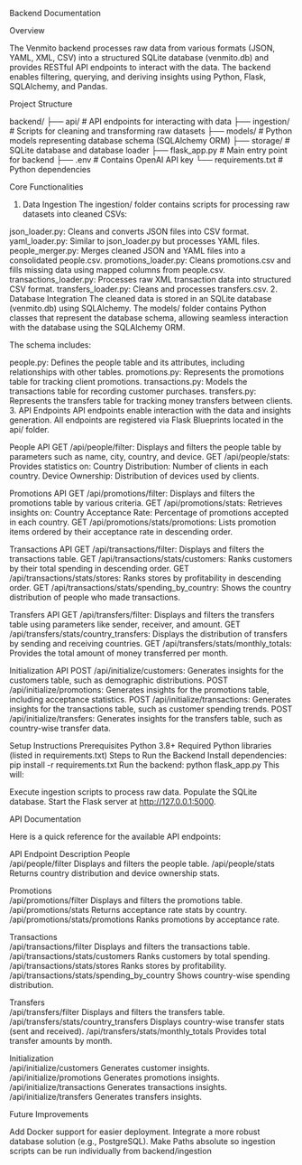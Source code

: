 Backend Documentation

Overview

The Venmito backend processes raw data from various formats (JSON, YAML, XML, CSV) into a structured SQLite database (venmito.db) and provides RESTful API endpoints to interact with the data. The backend enables filtering, querying, and deriving insights using Python, Flask, SQLAlchemy, and Pandas.

Project Structure

backend/
├── api/              # API endpoints for interacting with data
├── ingestion/        # Scripts for cleaning and transforming raw datasets
├── models/           # Python models representing database schema (SQLAlchemy ORM)
├── storage/          # SQLite database and database loader
├── flask_app.py      # Main entry point for backend
├── .env              # Contains OpenAI API key
└── requirements.txt  # Python dependencies

Core Functionalities

1. Data Ingestion
The ingestion/ folder contains scripts for processing raw datasets into cleaned CSVs:

json_loader.py: Cleans and converts JSON files into CSV format.
yaml_loader.py: Similar to json_loader.py but processes YAML files.
people_merger.py: Merges cleaned JSON and YAML files into a consolidated people.csv.
promotions_loader.py: Cleans promotions.csv and fills missing data using mapped columns from people.csv.
transactions_loader.py: Processes raw XML transaction data into structured CSV format.
transfers_loader.py: Cleans and processes transfers.csv.
2. Database Integration
The cleaned data is stored in an SQLite database (venmito.db) using SQLAlchemy. The models/ folder contains Python classes that represent the database schema, allowing seamless interaction with the database using the SQLAlchemy ORM.

The schema includes:

people.py: Defines the people table and its attributes, including relationships with other tables.
promotions.py: Represents the promotions table for tracking client promotions.
transactions.py: Models the transactions table for recording customer purchases.
transfers.py: Represents the transfers table for tracking money transfers between clients.
3. API Endpoints
API endpoints enable interaction with the data and insights generation. All endpoints are registered via Flask Blueprints located in the api/ folder.

People API
GET /api/people/filter: Displays and filters the people table by parameters such as name, city, country, and device.
GET /api/people/stats: Provides statistics on:
Country Distribution: Number of clients in each country.
Device Ownership: Distribution of devices used by clients.

Promotions API
GET /api/promotions/filter: Displays and filters the promotions table by various criteria.
GET /api/promotions/stats: Retrieves insights on:
Country Acceptance Rate: Percentage of promotions accepted in each country.
GET /api/promotions/stats/promotions: Lists promotion items ordered by their acceptance rate in descending order.

Transactions API
GET /api/transactions/filter: Displays and filters the transactions table.
GET /api/transactions/stats/customers: Ranks customers by their total spending in descending order.
GET /api/transactions/stats/stores: Ranks stores by profitability in descending order.
GET /api/transactions/stats/spending_by_country: Shows the country distribution of people who made transactions.

Transfers API
GET /api/transfers/filter: Displays and filters the transfers table using parameters like sender, receiver, and amount.
GET /api/transfers/stats/country_transfers: Displays the distribution of transfers by sending and receiving countries.
GET /api/transfers/stats/monthly_totals: Provides the total amount of money transferred per month.

Initialization API
POST /api/initialize/customers: Generates insights for the customers table, such as demographic distributions.
POST /api/initialize/promotions: Generates insights for the promotions table, including acceptance statistics.
POST /api/initialize/transactions: Generates insights for the transactions table, such as customer spending trends.
POST /api/initialize/transfers: Generates insights for the transfers table, such as country-wise transfer data.

Setup Instructions
Prerequisites
Python 3.8+
Required Python libraries (listed in requirements.txt)
Steps to Run the Backend
Install dependencies:
pip install -r requirements.txt
Run the backend:
python flask_app.py
This will:

Execute ingestion scripts to process raw data.
Populate the SQLite database.
Start the Flask server at http://127.0.0.1:5000.


API Documentation

Here is a quick reference for the available API endpoints:

API	Endpoint	Description
People	
/api/people/filter	Displays and filters the people table.
/api/people/stats	Returns country distribution and device ownership stats.

Promotions	
/api/promotions/filter	Displays and filters the promotions table.
/api/promotions/stats	Returns acceptance rate stats by country.
/api/promotions/stats/promotions	Ranks promotions by acceptance rate.

Transactions	
/api/transactions/filter	Displays and filters the transactions table.
/api/transactions/stats/customers	Ranks customers by total spending.
/api/transactions/stats/stores	Ranks stores by profitability.
/api/transactions/stats/spending_by_country	Shows country-wise spending distribution.

Transfers	
/api/transfers/filter	Displays and filters the transfers table.
/api/transfers/stats/country_transfers	Displays country-wise transfer stats (sent and received).
/api/transfers/stats/monthly_totals	Provides total transfer amounts by month.

Initialization	
/api/initialize/customers	Generates customer insights.
/api/initialize/promotions	Generates promotions insights.
/api/initialize/transactions	Generates transactions insights.
/api/initialize/transfers	Generates transfers insights.


Future Improvements

Add Docker support for easier deployment.
Integrate a more robust database solution (e.g., PostgreSQL).
Make Paths absolute so ingestion scripts can be run individually from backend/ingestion